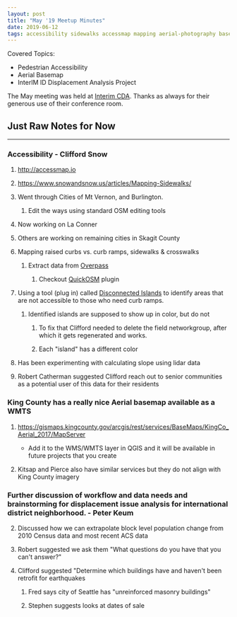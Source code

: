 ```yaml
---
layout: post
title: "May '19 Meetup Minutes"
date: 2019-06-12
tags: accessibility sidewalks accessmap mapping aerial-photography basemap interim analysis international-district skagit-county overpass quickosm plugin disconnected-islands king-county
---
```


Covered Topics:
* Pedestrian Accessibility
* Aerial Basemap
* InterIM ID Displacement Analysis Project

The May meeting was held at [Interim CDA](http://interimicda.org/whatwedo/). Thanks as always for their generous use of their conference room.

## Just Raw Notes for Now ##
-------------------------------------------

### Accessibility - Clifford Snow

1.  <http://accessmap.io>

2.  <https://www.snowandsnow.us/articles/Mapping-Sidewalks/>

3.  Went through Cities of Mt Vernon, and Burlington.

    1.  Edit the ways using standard OSM editing tools

4.  Now working on La Conner

5.  Others are working on remaining cities in Skagit County

6.  Mapping raised curbs vs. curb ramps, sidewalks & crosswalks

    1.  Extract data from [Overpass](http://overpass-turbo.eu)

        1.  Checkout [QuickOSM](https://plugins.qgis.org/plugins/QuickOSM/) plugin

7.  Using a tool (plug in) called [Disconnected
    Islands](https://plugins.qgis.org/plugins/disconnected-islands/) to
    identify areas that are not accessible to those who need curb ramps.

    1.  Identified islands are supposed to show up in color, but do not

        1.  To fix that Clifford needed to delete the field
            networkgroup, after which it gets regenerated and works.

        2.  Each "island" has a different color

8.  Has been experimenting with calculating slope using lidar data

9.  Robert Catherman suggested Clifford reach out to senior communities
    as a potential user of this data for their residents

### King County has a really nice Aerial basemap available as a WMTS

1.  <https://gismaps.kingcounty.gov/arcgis/rest/services/BaseMaps/KingCo_Aerial_2017/MapServer>

    + Add it to the WMS/WMTS layer in QGIS and it will be
            available in future projects that you create

2.  Kitsap and Pierce also have similar services but they do not
        align with King County imagery

### Further discussion of workflow and data needs and brainstorming for displacement issue analysis for international district neighborhood. - Peter Keum

2.  Discussed how we can extrapolate block level population change from
    2010 Census data and most recent ACS data

3.  Robert suggested we ask them "What questions do you have that you
    can't answer?"

4.  Clifford suggested "Determine which buildings have and haven't been
    retrofit for earthquakes

    1.  Fred says city of Seattle has "unreinforced masonry buildings"

    2.  Stephen suggests looks at dates of sale
